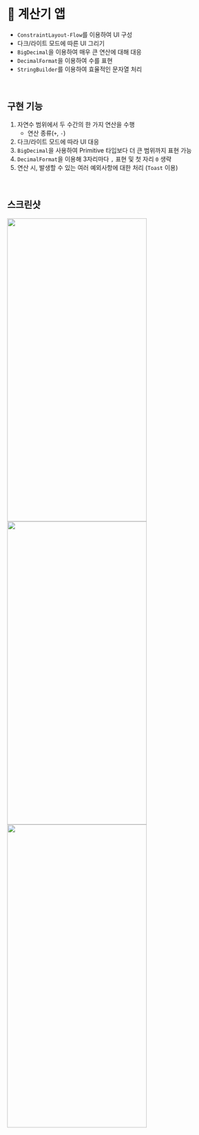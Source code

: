 # 🧮 계산기 앱
- `ConstraintLayout-Flow`를 이용하여 UI 구성
- 다크/라이트 모드에 따른 UI 그리기
- `BigDecimal`을 이용하여 매우 큰 연산에 대해 대응
- `DecimalFormat`을 이용하여 수를 표현
- `StringBuilder`를 이용하여 효율적인 문자열 처리
<br>

## 구현 기능
1. 자연수 범위에서 두 수간의 한 가지 연산을 수행
    - 연산 종류(`+`, `-`)
2. 다크/라이트 모드에 따라 UI 대응
3. `BigDecimal`을 사용하여 Primitive 타입보다 더 큰 범위까지 표현 가능
4. `DecimalFormat`을 이용해 3자리마다 `,` 표현 및 첫 자리 `0` 생략
5. 연산 시, 발생할 수 있는 여러 예외사항에 대한 처리 (`Toast` 이용)
<br>  

## 스크린샷 
<img src="https://user-images.githubusercontent.com/79048895/220875139-cbafa9a0-4985-48e6-9e37-fe4cb781c425.png" width="324" height="702" />  
<img src="https://user-images.githubusercontent.com/79048895/220875309-30db9c67-e908-47fb-83bb-792fa9ca47ee.png" width="324" height="702" />  
<img src="https://user-images.githubusercontent.com/79048895/220875499-6d970770-13d4-4010-a29e-a7cae77d9968.png" width="324" height="702" />
